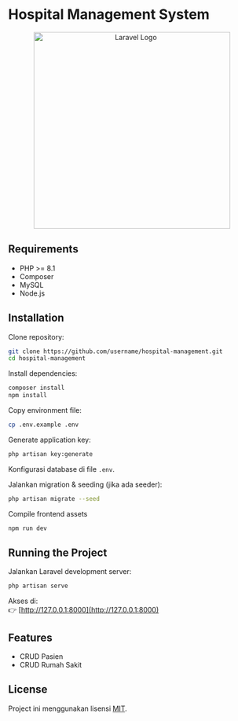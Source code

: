 # Hospital Management System

<p align="center">
  <a href="https://laravel.com" target="_blank">
    <img src="https://raw.githubusercontent.com/laravel/art/master/logo-lockup/5%20SVG/2%20CMYK/1%20Full%20Color/laravel-logolockup-cmyk-red.svg" width="400" alt="Laravel Logo">
  </a>
</p>

## Requirements

- PHP >= 8.1  
- Composer  
- MySQL
- Node.js  

## Installation

Clone repository:
```bash
git clone https://github.com/username/hospital-management.git
cd hospital-management
```

Install dependencies:
```bash
composer install
npm install
```

Copy environment file:
```bash
cp .env.example .env
```

Generate application key:
```bash
php artisan key:generate
```

Konfigurasi database di file `.env`.

Jalankan migration & seeding (jika ada seeder):
```bash
php artisan migrate --seed
```

Compile frontend assets
```bash
npm run dev
```

## Running the Project

Jalankan Laravel development server:
```bash
php artisan serve
```

Akses di:  
👉 [http://127.0.0.1:8000](http://127.0.0.1:8000)

## Features

- CRUD Pasien  
- CRUD Rumah Sakit

## License

Project ini menggunakan lisensi [MIT](https://opensource.org/licenses/MIT).
